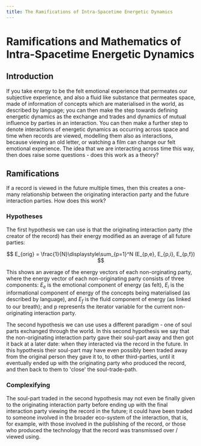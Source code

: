 ```yaml
---
title: The Ramifications of Intra-Spacetime Energetic Dynamics
---
```


# Ramifications and Mathematics of Intra-Spacetime Energetic Dynamics

## Introduction

If you take energy to be the felt emotional experience that permeates our subjective experience, and also a fluid like substance that permeates space, made of information of concepts which are materialised in the world, as described by language; you can then make the step towards defining energetic dynamics as the exchange and trades and dynamics of mutual influence by parties in an interaction. You can then make a further step to denote interactions of energetic dynamics as occurring across space and time when records are viewed, modelling them also as interactions, because viewing an old letter, or watching a film can change our felt emotional experience. The idea that we are interacting across time this way, then does raise some questions - does this work as a theory?

## Ramifications

If a record is viewed in the future multiple times, then this creates a one-many relationship between the originating interaction party and the future interaction parties. How does this work?

### Hypotheses

The first hypothesis we can use is that the originating interaction party (the creator of the record) has their energy modified as an average of all future parties:

$$
E_{orig} = \frac{1}{N}\displaystyle\sum_{p=1}^N (E_{p,e}, E_{p,i}, E_{p,f})
$$

This shows an average of the energy vectors of each non-orginating party, where the energy vector of each non-originating party consists of three components: $E_e$ is the emotional component of energy (as felt), $E_i$ is the informational component of energy of the concepts being materialised (as described by language), and $E_f$ is the fluid component of energy (as linked to our breath); and p represents the iterator variable for the current non-originating interaction party.

The second hypothesis we can use uses a different paradigm - one of soul parts exchanged through the world. In this second hypothesis we say that the non-originating interaction party gave their soul-part away and then got it back at a later date: when they interacted via the record in the future. In this hypothesis their soul-part may have even possibly been traded away from the original person they gave it to, to other third-parties, until it eventually ended up with the originating party who produced the record, and then back to them to 'close' the soul-trade-path.

### Complexifying

The soul-part traded in the second hypothesis may not even be finally given to the originating interaction party before ending up with the final interaction party viewing the record in the future; it could have been traded to someone involved in the broader eco-system of the interaction, that is, for example, with those involved in the publishing of the record, or those who produced the technology that the record was transmissed over / viewed using.



